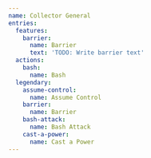 ```yaml
---
name: Collector General
entries:
  features:
    barrier:
      name: Barrier
      text: 'TODO: Write barrier text'
  actions:
    bash:
      name: Bash
  legendary:
    assume-control:
      name: Assume Control
    barrier:
      name: Barrier
    bash-attack:
      name: Bash Attack
    cast-a-power:
      name: Cast a Power
---
```

